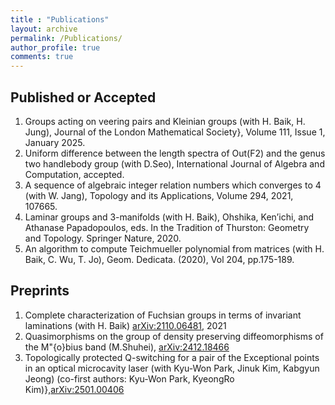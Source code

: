 ```yaml
---
title : "Publications"
layout: archive
permalink: /Publications/
author_profile: true
comments: true
---
```


## Published or Accepted

1. Groups acting on veering pairs and Kleinian groups (with H. Baik, H. Jung), Journal of the London Mathematical Society}, Volume 111, Issue 1, January 2025.
1. Uniform difference between the length spectra of Out(F2) and the genus two handlebody group  (with D.Seo), International Journal of Algebra and Computation, accepted.
1. A sequence of algebraic integer relation numbers which converges to 4 (with W. Jang), Topology and its Applications, Volume 294, 2021, 107665.
1. Laminar groups and 3-manifolds (with H. Baik), Ohshika, Ken’ichi, and Athanase Papadopoulos, eds. In the Tradition of Thurston: Geometry and Topology. Springer Nature, 2020.
1. An algorithm to compute Teichmueller polynomial from matrices (with H. Baik, C. Wu, T. Jo), Geom. Dedicata. (2020), Vol 204, pp.175-189.

## Preprints

1. Complete characterization of Fuchsian groups in terms of invariant laminations (with H. Baik) [arXiv:2110.06481](https://arxiv.org/abs/2110.06481), 2021 
1. Quasimorphisms on the group of density preserving diffeomorphisms of the M\"{o}bius band (M.Shuhei), [arXiv:2412.18466](https://arxiv.org/abs/2412.18466)
1. Topologically protected Q-switching for a pair of the Exceptional points in an optical microcavity laser (with Kyu-Won Park, Jinuk Kim, Kabgyun Jeong) (co-first authors: Kyu-Won Park, KyeongRo Kim)},[arXiv:2501.00406](https://arxiv.org/abs/2501.00406)
